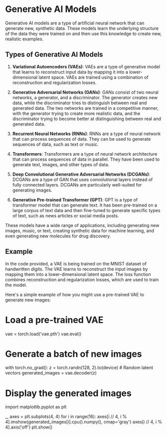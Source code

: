 # Generative AI Models

Generative AI models are a type of artificial neural network that can generate new, synthetic data. These models learn the underlying structure of the data they were trained on and then use this knowledge to create new, realistic examples.

## Types of Generative AI Models

1. **Variational Autoencoders (VAEs)**: VAEs are a type of generative model that learns to reconstruct input data by mapping it into a lower-dimensional latent space. VAEs are trained using a combination of reconstruction and regularization losses.

2. **Generative Adversarial Networks (GANs)**: GANs consist of two neural networks, a generator, and a discriminator. The generator creates new data, while the discriminator tries to distinguish between real and generated data. The two networks are trained in a competitive manner, with the generator trying to create more realistic data, and the discriminator trying to become better at distinguishing between real and generated data.

3. **Recurrent Neural Networks (RNNs)**: RNNs are a type of neural network that can process sequences of data. They can be used to generate sequences of data, such as text or music.

4. **Transformers**: Transformers are a type of neural network architecture that can process sequences of data in parallel. They have been used to generate text, images, and other types of data.

5. **Deep Convolutional Generative Adversarial Networks (DCGANs)**: DCGANs are a type of GAN that uses convolutional layers instead of fully connected layers. DCGANs are particularly well-suited for generating images.

6. **Generative Pre-trained Transformer (GPT)**: GPT is a type of transformer model that can generate text. It has been pre-trained on a large corpus of text data and then fine-tuned to generate specific types of text, such as news articles or social media posts.

These models have a wide range of applications, including generating new images, music, or text, creating synthetic data for machine learning, and even generating new molecules for drug discovery.

## Example

In the code provided, a VAE is being trained on the MNIST dataset of handwritten digits. The VAE learns to reconstruct the input images by mapping them into a lower-dimensional latent space. The loss function combines reconstruction and regularization losses, which are used to train the model.

Here's a simple example of how you might use a pre-trained VAE to generate new images:

# Load a pre-trained VAE
vae = torch.load('vae.pth')
vae.eval()

# Generate a batch of new images
with torch.no_grad():
    z = torch.randn(128, 2).to(device)  # Random latent vectors
    generated_images = vae.decoder(z)

# Display the generated images
import matplotlib.pyplot as plt

_, axes = plt.subplots(4, 4)
for i in range(16):
    axes[i // 4, i % 4].imshow(generated_images[i].cpu().numpy(), cmap='gray')
    axes[i // 4, i % 4].axis('off')
plt.show()


